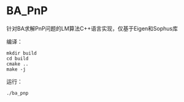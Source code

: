 # BA_PnP

针对BA求解PnP问题的LM算法C++语言实现，仅基于Eigen和Sophus库

编译：

```shell
mkdir build
cd build
cmake ..
make -j
```

运行：

```bash
./ba_pnp
```

